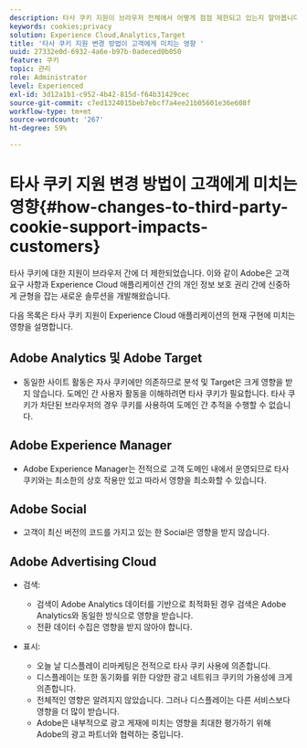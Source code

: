 ```yaml
---
description: 타사 쿠키 지원이 브라우저 전체에서 어떻게 점점 제한되고 있는지 알아봅니다.
keywords: cookies;privacy
solution: Experience Cloud,Analytics,Target
title: '타사 쿠키 지원 변경 방법이 고객에게 미치는 영향 '
uuid: 27332e0d-6932-4a6e-b97b-0adeced0b050
feature: 쿠키
topic: 관리
role: Administrator
level: Experienced
exl-id: 3d12a1b1-c952-4b42-815d-f64b31429cec
source-git-commit: c7ed1324015beb7ebcf7a4ee21b05601e36e608f
workflow-type: tm+mt
source-wordcount: '267'
ht-degree: 59%

---
```


# 타사 쿠키 지원 변경 방법이 고객에게 미치는 영향{#how-changes-to-third-party-cookie-support-impacts-customers}

타사 쿠키에 대한 지원이 브라우저 간에 더 제한되었습니다. 이와 같이 Adobe은 고객 요구 사항과 Experience Cloud 애플리케이션 간의 개인 정보 보호 권리 간에 신중하게 균형을 잡는 새로운 솔루션을 개발해왔습니다.

다음 목록은 타사 쿠키 지원이 Experience Cloud 애플리케이션의 현재 구현에 미치는 영향을 설명합니다.

## Adobe Analytics 및 Adobe Target

* 동일한 사이트 활동은 자사 쿠키에만 의존하므로 분석 및 Target은 크게 영향을 받지 않습니다. 도메인 간 사용자 활동을 이해하려면 타사 쿠키가 필요합니다. 타사 쿠키가 차단된 브라우저의 경우 쿠키를 사용하여 도메인 간 추적을 수행할 수 없습니다.

## Adobe Experience Manager

* Adobe Experience Manager는 전적으로 고객 도메인 내에서 운영되므로 타사 쿠키와는 최소한의 상호 작용만 있고 따라서 영향을 최소화할 수 있습니다.

## Adobe Social

* 고객이 최신 버전의 코드를 가지고 있는 한 Social은 영향을 받지 않습니다.

## Adobe Advertising Cloud

* 검색:

   * 검색이 Adobe Analytics 데이터를 기반으로 최적화된 경우 검색은 Adobe Analytics와 동일한 방식으로 영향을 받습니다.
   * 전환 데이터 수집은 영향을 받지 않아야 합니다.

* 표시:

   * 오늘 날 디스플레이 리마케팅은 전적으로 타사 쿠키 사용에 의존합니다.
   * 디스플레이는 또한 동기화를 위한 다양한 광고 네트워크 쿠키의 가용성에 크게 의존합니다.
   * 전체적인 영향은 알려지지 않았습니다. 그러나 디스플레이는 다른 서비스보다 영향을 더 많이 받습니다.
   * Adobe은 내부적으로 광고 게재에 미치는 영향을 최대한 평가하기 위해 Adobe의 광고 파트너와 협력하는 중입니다.
